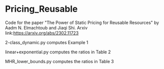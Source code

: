 # Pricing_Reusable
Code for the paper "The Power of Static Pricing for Reusable Resources" by Aadm N. Elmachtoub and Jiaqi Shi.  Arxiv link:https://arxiv.org/abs/2302.11723

2-class_dynamic.py computes Example 1

linear+exponential.py computes the ratios in Table 2

MHR_lower_bounds.py computes the ratios in Table 3

